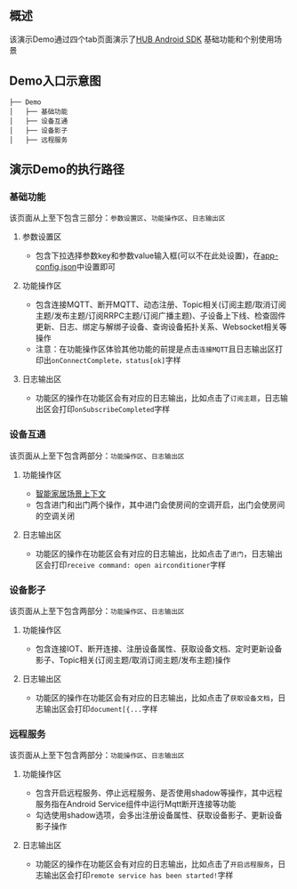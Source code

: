 ## 概述

该演示Demo通过四个tab页面演示了[HUB Android SDK](https://github.com/tencentyun/iot-device-java/tree/master/hub/hub-device-android) 基础功能和个别使用场景
## Demo入口示意图
```
├── Demo
│   ├── 基础功能
│   ├── 设备互通
│   ├── 设备影子
│   ├── 远程服务
```

## 演示Demo的执行路径
### 基础功能
该页面从上至下包含三部分：`参数设置区`、`功能操作区`、`日志输出区`
1. 参数设置区
    * 包含下拉选择参数key和参数value输入框(可以不在此处设置)，在[app-config.json](https://github.com/tencentyun/iot-device-java/blob/master/hub/hub-android-demo/src/main/assets/app-config.json)中设置即可
2. 功能操作区
    * 包含连接MQTT、断开MQTT、动态注册、Topic相关(订阅主题/取消订阅主题/发布主题/订阅RRPC主题/订阅广播主题)、子设备上下线、检查固件更新、日志、绑定与解绑子设备、查询设备拓扑关系、Websocket相关等操作
    * 注意：在功能操作区体验其他功能的前提是点击`连接MQTT`且日志输出区打印出`onConnectComplete，status[ok]`字样

3. 日志输出区
    * 功能区的操作在功能区会有对应的日志输出，比如点击了`订阅主题`，日志输出区会打印`onSubscribeCompleted`字样

### 设备互通
该页面从上至下包含两部分：`功能操作区`、`日志输出区`
1. 功能操作区
    * [智能家居场景上下文](https://cloud.tencent.com/document/product/634/11913)
    * 包含进门和出门两个操作，其中进门会使房间的空调开启，出门会使房间的空调关闭

2. 日志输出区
    * 功能区的操作在功能区会有对应的日志输出，比如点击了`进门`，日志输出区会打印`receive command: open airconditioner`字样

### 设备影子
该页面从上至下包含两部分：`功能操作区`、`日志输出区`
1. 功能操作区
    * 包含连接IOT、断开连接、注册设备属性、获取设备文档、定时更新设备影子、Topic相关(订阅主题/取消订阅主题/发布主题)操作

2. 日志输出区
    * 功能区的操作在功能区会有对应的日志输出，比如点击了`获取设备文档`，日志输出区会打印`document[{...`字样


### 远程服务
该页面从上至下包含两部分：`功能操作区`、`日志输出区`
1. 功能操作区
    * 包含开启远程服务、停止远程服务、是否使用shadow等操作，其中远程服务指在Android Service组件中运行Mqtt断开连接等功能
    * 勾选使用shadow选项，会多出注册设备属性、获取设备影子、更新设备影子操作

2. 日志输出区
    * 功能区的操作在功能区会有对应的日志输出，比如点击了`开启远程服务`，日志输出区会打印`remote service has been started!`字样
